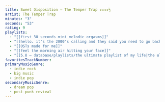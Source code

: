 ```yaml
---
title: Sweet Disposition — The Temper Trap ★★★★½
artist: The Temper Trap
minutes: "3"
seconds: "53"
rating: 9
playlists:
  - "[[first 30 seconds mini melodic orgasms]]"
  - "[[hello. it's the 2000's calling and they said you need to go back]]"
  - "[[OSTs made for me]]"
  - "[[feel the morning air hitting your face]]"
  - "[[5.8 — database/playlists/the ultimate playlist of my life|the ultimate playlist of my life]]"
favoritesTrackNumber:
primaryMusicGenre:
  - indie rock
  - big music
  - indie pop
secondaryMusicGenre:
  - dream pop
  - post-punk revival
---
```

